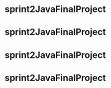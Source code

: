 # sprint2JavaFinalProject
# sprint2JavaFinalProject
# sprint2JavaFinalProject
# sprint2JavaFinalProject
